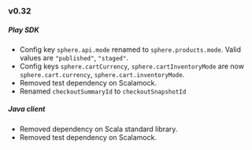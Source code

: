 ### v0.32

##### Play SDK
* Config key  `sphere.api.mode` renamed to `sphere.products.mode`. Valid values are `"published"`, `"staged"`.
* Config keys `sphere.cartCurrency`, `sphere.cartInventoryMode` are now `sphere.cart.currency`, `sphere.cart.inventoryMode`.
* Removed test dependency on Scalamock.
* Renamed `checkoutSummaryId` to `checkoutSnapshotId`

##### Java client
* Removed dependency on Scala standard library.
* Removed test dependency on Scalamock.